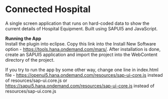 # Connected Hospital
A single screen application that runs on hard-coded data to show the current details of Hospital Equipment. Built using SAPUI5 and JavaScript.

__**Running the App**__  
Install the plugin into eclipse. Copy this link into the Install New Software option - https://tools.hana.ondemand.com/mars/.
After installation is done, create an SAPUI5 application and import the project into the WebContent directory of the project.

If you try to run the app by some other way, change one line in index.html file -
https://openui5.hana.ondemand.com/resources/sap-ui-core.js instead of resources/sap-ui.core.js
or
https://sapui5.hana.ondemand.com/resources/sap-ui-core.js instead of resources/sap-ui.core.js
